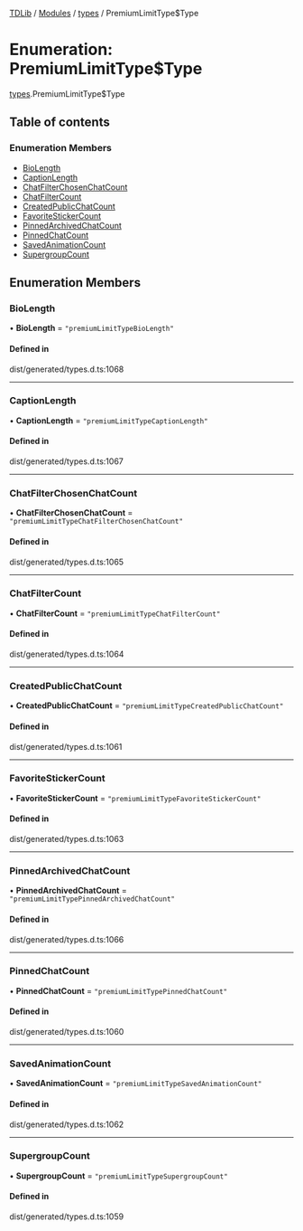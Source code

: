 [TDLib](../README.md) / [Modules](../modules.md) / [types](../modules/types.md) / PremiumLimitType$Type

# Enumeration: PremiumLimitType$Type

[types](../modules/types.md).PremiumLimitType$Type

## Table of contents

### Enumeration Members

- [BioLength](types.PremiumLimitType_Type.md#biolength)
- [CaptionLength](types.PremiumLimitType_Type.md#captionlength)
- [ChatFilterChosenChatCount](types.PremiumLimitType_Type.md#chatfilterchosenchatcount)
- [ChatFilterCount](types.PremiumLimitType_Type.md#chatfiltercount)
- [CreatedPublicChatCount](types.PremiumLimitType_Type.md#createdpublicchatcount)
- [FavoriteStickerCount](types.PremiumLimitType_Type.md#favoritestickercount)
- [PinnedArchivedChatCount](types.PremiumLimitType_Type.md#pinnedarchivedchatcount)
- [PinnedChatCount](types.PremiumLimitType_Type.md#pinnedchatcount)
- [SavedAnimationCount](types.PremiumLimitType_Type.md#savedanimationcount)
- [SupergroupCount](types.PremiumLimitType_Type.md#supergroupcount)

## Enumeration Members

### BioLength

• **BioLength** = ``"premiumLimitTypeBioLength"``

#### Defined in

dist/generated/types.d.ts:1068

___

### CaptionLength

• **CaptionLength** = ``"premiumLimitTypeCaptionLength"``

#### Defined in

dist/generated/types.d.ts:1067

___

### ChatFilterChosenChatCount

• **ChatFilterChosenChatCount** = ``"premiumLimitTypeChatFilterChosenChatCount"``

#### Defined in

dist/generated/types.d.ts:1065

___

### ChatFilterCount

• **ChatFilterCount** = ``"premiumLimitTypeChatFilterCount"``

#### Defined in

dist/generated/types.d.ts:1064

___

### CreatedPublicChatCount

• **CreatedPublicChatCount** = ``"premiumLimitTypeCreatedPublicChatCount"``

#### Defined in

dist/generated/types.d.ts:1061

___

### FavoriteStickerCount

• **FavoriteStickerCount** = ``"premiumLimitTypeFavoriteStickerCount"``

#### Defined in

dist/generated/types.d.ts:1063

___

### PinnedArchivedChatCount

• **PinnedArchivedChatCount** = ``"premiumLimitTypePinnedArchivedChatCount"``

#### Defined in

dist/generated/types.d.ts:1066

___

### PinnedChatCount

• **PinnedChatCount** = ``"premiumLimitTypePinnedChatCount"``

#### Defined in

dist/generated/types.d.ts:1060

___

### SavedAnimationCount

• **SavedAnimationCount** = ``"premiumLimitTypeSavedAnimationCount"``

#### Defined in

dist/generated/types.d.ts:1062

___

### SupergroupCount

• **SupergroupCount** = ``"premiumLimitTypeSupergroupCount"``

#### Defined in

dist/generated/types.d.ts:1059
